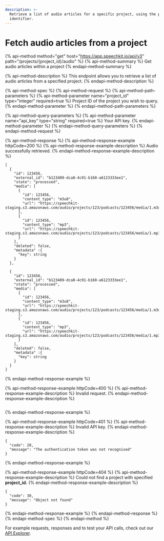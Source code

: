 ```yaml
---
description: >-
  Retrieve a list of audio articles for a specific project, using the project_id
  identifier.
---
```


# Fetch audio articles from a project

{% api-method method="get" host="https://app.speechkit.io/api/v3" path="/projects/{project\_id}/audio" %}
{% api-method-summary %}
Get audio articles within a project
{% endapi-method-summary %}

{% api-method-description %}
This endpoint allows you to retrieve a list of audio articles from a specified project.
{% endapi-method-description %}

{% api-method-spec %}
{% api-method-request %}
{% api-method-path-parameters %}
{% api-method-parameter name="project\_id" type="integer" required=true %}
Project ID of the project you wish to query.
{% endapi-method-parameter %}
{% endapi-method-path-parameters %}

{% api-method-query-parameters %}
{% api-method-parameter name="api\_key" type="string" required=true %}
Your API key.
{% endapi-method-parameter %}
{% endapi-method-query-parameters %}
{% endapi-method-request %}

{% api-method-response %}
{% api-method-response-example httpCode=200 %}
{% api-method-response-example-description %}
Audio successfully retrieved.
{% endapi-method-response-example-description %}

```
[
  {
    "id": 123456,
    "external_id": "b123409-dca0-4c91-b160-a6123333ee1",
    "state": "processed",
    "media": [
      {
        "id": 123456,
        "content_type": "m3u8",
        "url": "https://speechkit-staging.s3.amazonaws.com/audio/projects/123/podcasts/123456/media/1.m3u8"
      },
      {
        "id": 123456,
        "content_type": "mp3",
        "url": "https://speechkit-staging.s3.amazonaws.com/audio/projects/123/podcasts/123456/media/1.mp3"
      }
    ],
    "deleted": false,
    "metadata" :{
      "key": string
    }
  },
  
  {
    "id": 123456,
    "external_id": "b123409-dca0-4c91-b160-a6123333ee1",
    "state": "processed",
    "media": [
      {
        "id": 123456,
        "content_type": "m3u8",
        "url": "https://speechkit-staging.s3.amazonaws.com/audio/projects/123/podcasts/123456/media/1.m3u8"
      },
      {
        "id": 123456,
        "content_type": "mp3",
        "url": "https://speechkit-staging.s3.amazonaws.com/audio/projects/123/podcasts/123456/media/1.mp3"
      }
    ],
    "deleted": false,
    "metadata" :{
      "key": string
    }
  }
]
```
{% endapi-method-response-example %}

{% api-method-response-example httpCode=400 %}
{% api-method-response-example-description %}
Invalid request.
{% endapi-method-response-example-description %}

```

```
{% endapi-method-response-example %}

{% api-method-response-example httpCode=401 %}
{% api-method-response-example-description %}
Invalid API key.
{% endapi-method-response-example-description %}

```
{
  "code": 20,
  "message": "The authentication token was not recognised"
}
```
{% endapi-method-response-example %}

{% api-method-response-example httpCode=404 %}
{% api-method-response-example-description %}
Could not find a project with specified **project\_id.**
{% endapi-method-response-example-description %}

```
{
  "code": 30,
  "message": "Object not found"
}
```
{% endapi-method-response-example %}
{% endapi-method-response %}
{% endapi-method-spec %}
{% endapi-method %}

For example requests, responses and to test your API calls, check out our [API Explorer](https://staging-app.speechkit.io/api/documentation).

